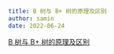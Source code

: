 ```yaml
title: B 树与 B+ 树的原理及区别
author: samin
date: 2022-06-24
```

[B 树与 B+ 树的原理及区别](https://gaudy-feels-700.notion.site/B-B-7d59a7d5e991443cbf8a0eccb085ff3e)